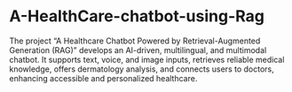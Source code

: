 # A-HealthCare-chatbot-using-Rag
The project “A Healthcare Chatbot Powered by Retrieval-Augmented Generation (RAG)” develops an AI-driven, multilingual, and multimodal chatbot. It supports text, voice, and image inputs, retrieves reliable medical knowledge, offers dermatology analysis, and connects users to doctors, enhancing accessible and personalized healthcare.
